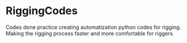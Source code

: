 # RiggingCodes
Codes done practice creating automatization python codes for rigging. Making the rigging process faster and more comfortable for riggers.
